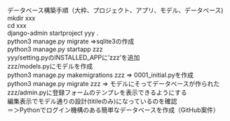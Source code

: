 データベース構築手順（大枠、プロジェクト、アプリ、モデル、データベース)  
mkdir xxx  
cd xxx  
django-admin startproject yyy .  
python3 manage.py migrate =>sqlite3の作成  
python3 manage.py startapp zzz  
yyy/setting.pyのINSTALLED_APPに’zzz’を追加  
zzz/models.pyにモデルを作成  
python3 manage.py makemigrations zzz => 0001_initial.pyを作成  
python3 manage.py migrate zzz => モデルにそってデータベースが作られた  
zzz/admin.pyに登録フォームのテンプレを表示できるようにする  
編集表示でモデル通りの設計(titileのみ)になっているのを確認  
＝＞Pythonでログイン機構のある簡単なデータベースを作成（GitHub案件）  
